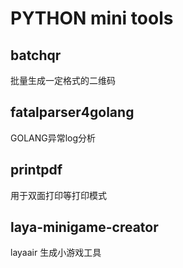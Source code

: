 # PYTHON mini tools

## batchqr

批量生成一定格式的二维码

## fatalparser4golang

GOLANG异常log分析

## printpdf

用于双面打印等打印模式

## laya-minigame-creator

layaair 生成小游戏工具